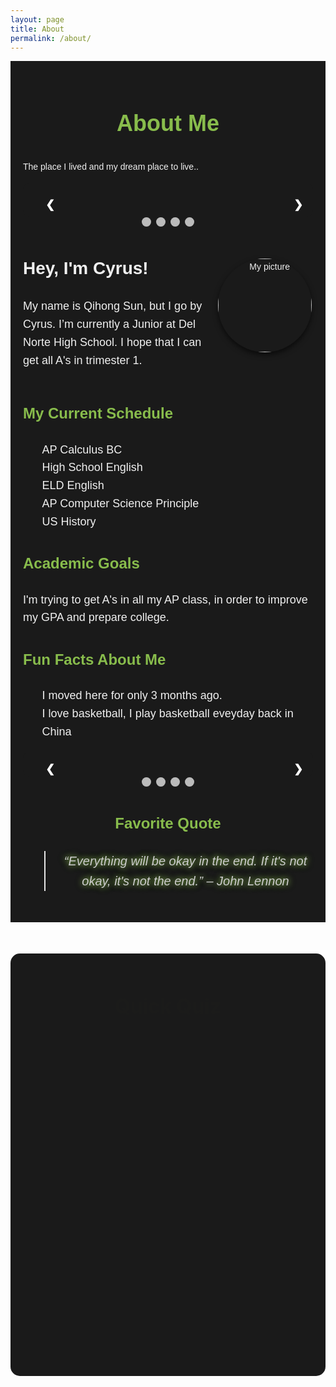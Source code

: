 ```yaml
---
layout: page
title: About
permalink: /about/
---
```


<!-- Main Container -->
<div class="about-container" style="max-width: 900px; margin: auto; font-family: 'Arial', sans-serif; line-height: 1.6; color: #f0f0f0; padding: 20px; background-color: #1a1a1a;">

  <!-- Header Section -->
  <section class="header" style="text-align: center; margin-bottom: 30px;">
    <h1 style="font-size: 36px; color: #88bc4c;">About Me</h1>
  </section>

<p> The place I lived and my dream place to live.. </p>
<!-- HTML Structure -->
<div class="slideshow-container">
  <div class="mySlides">
    <img src="https://upload.wikimedia.org/wikipedia/commons/a/a9/Flag_of_the_United_States_%28DoS_ECA_Color_Standard%29.svg" alt="USA Flag" class="slide-img">
    <div class="text">
      <p>USA</p>
      <p>2025 - Present</p>
    </div>
  </div>

  <div class="mySlides">
    <img src="https://upload.wikimedia.org/wikipedia/commons/0/01/Flag_of_California.svg" alt="CA Flag" class="slide-img">
    <div class="text">
      <p>California</p>
      <p>2025 - Present</p>
    </div>
  </div>

  <div class="mySlides">
    <img src="https://upload.wikimedia.org/wikipedia/commons/f/fa/Flag_of_the_People%27s_Republic_of_China.svg" alt="China Flag" class="slide-img">
    <div class="text">
      <p>China</p>
      <p>2009 - 2025</p>
    </div>
  </div>

  <div class="mySlides">
    <img src="https://i.ibb.co/mrqZbhc2/download.png" alt="Korea Flag" class="slide-img">
    <div class="text">
      <p>Korea</p>
      <p>Dream</p>
    </div>
  </div>

  <!-- Next and Previous Buttons -->
  <a class="prev" onclick="plusSlides(-1)">&#10094;</a>
  <a class="next" onclick="plusSlides(1)">&#10095;</a>
</div>

<!-- Dots/Indicators -->
<div style="text-align:center">
  <span class="dot" onclick="currentSlide(1)"></span>
  <span class="dot" onclick="currentSlide(2)"></span>
  <span class="dot" onclick="currentSlide(3)"></span>
  <span class="dot" onclick="currentSlide(4)"></span>
</div>

<!-- CSS Styles -->
<style>
  .slideshow-container {
    position: relative;
    max-width: 600px; /* Adjusted size */
    margin: auto;
    background-color: #1a1a1a;
    padding: 20px;
    border-radius: 10px;
  }

  .mySlides {
    display: none;
    text-align: center;
    color: #f0f0f0;
  }

  .slide-img {
    width: 300px; /* Fixed width */
    height: auto; /* Maintain aspect ratio */
    vertical-align: middle;
    border-radius: 10px;
  }

  .text {
    padding: 10px;
    font-size: 18px;
    color: #88bc4c;
  }

  /* Next & previous buttons */
  .prev, .next {
    cursor: pointer;
    position: absolute;
    top: 50%;
    width: auto;
    padding: 16px;
    margin-top: -22px;
    color: white;
    font-weight: bold;
    font-size: 18px;
    transition: 0.6s ease;
    border-radius: 0 3px 3px 0;
    user-select: none;
  }

  .next {
    right: 0;
    border-radius: 3px 0 0 3px;
  }

  /* Dots/indicators */
  .dot {
    cursor: pointer;
    height: 15px;
    width: 15px;
    margin: 0 2px;
    background-color: #bbb;
    border-radius: 50%;
    display: inline-block;
    transition: background-color 0.6s ease;
  }

  .active, .dot:hover {
    background-color: #88bc4c;
  }

  .fade {
    animation-name: fade;
    animation-duration: 1.5s;
  }

  @keyframes fade {
    from {opacity: .4}
    to {opacity: 1}
  }
</style>

<!-- JavaScript for Slide Functionality -->
<script>
  let slideIndex = 1;
  showSlides(slideIndex);

  function plusSlides(n) {
    showSlides(slideIndex += n);
  }

  function currentSlide(n) {
    showSlides(slideIndex = n);
  }

  function showSlides(n) {
    let i;
    let slides = document.getElementsByClassName("mySlides");
    let dots = document.getElementsByClassName("dot");
    if (n > slides.length) {slideIndex = 1}
    if (n < 1) {slideIndex = slides.length}
    for (i = 0; i < slides.length; i++) {
      slides[i].style.display = "none";
    }
    for (i = 0; i < dots.length; i++) {
      dots[i].className = dots[i].className.replace(" active", "");
    }
    slides[slideIndex-1].style.display = "block";
    dots[slideIndex-1].className += " active";
  }
</script>

  <!-- About Me Section -->
  <section class="about-me" style="display: flex; align-items: center; margin-bottom: 30px;">
    <div style="flex: 2;">
      <h2 style="font-size: 28px; color: #f0f0f0;">Hey, I'm Cyrus!</h2>
      <p style="font-size: 18px; margin-top: 10px;">
        My name is Qihong Sun, but I go by Cyrus. I’m currently a Junior at Del Norte High School. I hope that I can get all A's in trimester 1.
      </p>
    </div>
    <div style="flex: 1; text-align: center;">
      <img src="https://i.ibb.co/2kGXKP7/2024-08-25-173425.png" alt="My picture" width="150" style="border-radius: 50%; box-shadow: 0 4px 8px rgba(0,0,0,0.6);">
    </div>
  </section>

  <!-- Schedule Section -->
  <section class="schedule" style="margin-bottom: 30px;">
    <h3 style="font-size: 24px; color: #88bc4c;">My Current Schedule</h3>
    <ul style="font-size: 18px; margin-top: 10px; list-style-type: none;">
      <li>AP Calculus BC</li>
      <li>High School English</li>
      <li>ELD English</li>
      <li>AP Computer Science Principle</li>
      <li>US History</li>
    </ul>
  </section>

  <!-- Academic Goals Section -->
  <section class="goals" style="margin-bottom: 30px;">
    <h3 style="font-size: 24px; color: #88bc4c;">Academic Goals</h3>
    <p style="font-size: 18px;">
      I'm trying to get A's in all my AP class, in order to improve my GPA and prepare college. 
    </p>
  </section>

  <!-- Fun Facts Section -->
  <section class="fun-facts" style="margin-bottom: 30px;">
    <h3 style="font-size: 24px; color: #88bc4c;">Fun Facts About Me</h3>
    <ul style="font-size: 18px; margin-top: 10px; list-style-type: none;">
      <li>I moved here for only 3 months ago.</li>
      <li>I love basketball, I play basketball eveyday back in China</li>
    </ul>
    <div class="slideshow-container">
    <div class="mySlides">
        <img src="https://i.ibb.co/zHW2H717/image.png" alt="Basketball" class="slide-img">
        <div class="text">
        </div>
    </div>
    <div class="mySlides">
        <img src="https://i.ibb.co/FGMsXX9/image.png" alt="Kobe Bryant" class="slide-img">
        <div class="text">
        </div>
    </div>
    <div class="mySlides">
        <img src="https://i.ibb.co/8LpgrPGF/image.png" alt="Snowboarding" class="slide-img">
        <div class="text">
        </div>
    </div>
    <div class="mySlides">
        <img src="https://i.ibb.co/nMwRPNJf/image.png" alt="Skiing" class="slide-img">
        <div class="text">
        </div>
    </div>
    <!-- Next and Previous Buttons -->
    <a class="prev" onclick="plusSlides(-1)">&#10094;</a>
    <a class="next" onclick="plusSlides(1)">&#10095;</a>
    </div>
    <!-- Dots/Indicators -->
    <div style="text-align:center">
    <span class="dot" onclick="currentSlide(1)"></span>
    <span class="dot" onclick="currentSlide(2)"></span>
    <span class="dot" onclick="currentSlide(3)"></span>
    <span class="dot" onclick="currentSlide(4)"></span>
    </div>
    <!-- CSS Styles -->
    <style>
    .slideshow-container {
        position: relative;
        max-width: 600px; /* Adjusted size */
        margin: auto;
        background-color: #1a1a1a;
        padding: 20px;
        border-radius: 10px;
    }
    .mySlides {
        display: none;
        text-align: center;
        color: #f0f0f0;
    }
    .slide-img {
        width: 300px; /* Fixed width */
        height: auto; /* Maintain aspect ratio */
        vertical-align: middle;
        border-radius: 10px;
    }
    .text {
        padding: 10px;
        font-size: 18px;
        color: #88bc4c;
    }
    /* Next & previous buttons */
    .prev, .next {
        cursor: pointer;
        position: absolute;
        top: 50%;
        width: auto;
        padding: 16px;
        margin-top: -22px;
        color: white;
        font-weight: bold;
        font-size: 18px;
        transition: 0.6s ease;
        border-radius: 0 3px 3px 0;
        user-select: none;
    }
    .next {
        right: 0;
        border-radius: 3px 0 0 3px;
    }
    /* Dots/indicators */
    .dot {
        cursor: pointer;
        height: 15px;
        width: 15px;
        margin: 0 2px;
        background-color: #bbb;
        border-radius: 50%;
        display: inline-block;
        transition: background-color 0.6s ease;
    }
    .active, .dot:hover {
        background-color: #88bc4c;
    }
    .fade {
        animation-name: fade;
        animation-duration: 1.5s;
    }
    @keyframes fade {
        from {opacity: .4}
        to {opacity: 1}
    }
    </style>
    <!-- JavaScript for Slide Functionality -->
    <script>
    let slideIndex = 1;
    showSlides(slideIndex);
    function plusSlides(n) {
        showSlides(slideIndex += n);
    }
    function currentSlide(n) {
        showSlides(slideIndex = n);
    }
    function showSlides(n) {
        let i;
        let slides = document.getElementsByClassName("mySlides");
        let dots = document.getElementsByClassName("dot");
        if (n > slides.length) {slideIndex = 1}
        if (n < 1) {slideIndex = slides.length}
        for (i = 0; i < slides.length; i++) {
        slides[i].style.display = "none";
        }
        for (i = 0; i < dots.length; i++) {
        dots[i].className = dots[i].className.replace(" active", "");
        }
        slides[slideIndex-1].style.display = "block";
        dots[slideIndex-1].className += " active";
    }
    </script>
  </section>

  <!-- Favorite Quote Section -->
  <section class="quote" style="margin-bottom: 30px; text-align: center;">
    <h3 style="font-size: 24px; color: #88bc4c;">Favorite Quote</h3>
    <blockquote style="font-size: 20px; font-style: italic; margin-top: 20px; color: #cccccc; text-shadow: 0 0 8px rgba(136, 188, 76, 0.8), 0 0 12px rgba(136, 188, 76, 0.6);">
      “Everything will be okay in the end. If it's not okay, it's not the end.” – John Lennon
    </blockquote>
  </section>

</div>
<!-- Quiz Section -->
<section class="quiz" style="margin-top: 50px; padding: 20px; background-color: #1a1a1a; border-radius: 15px;">
  <h2 class="quiz-title">Quick Quiz</h2>
  <form id="quizForm" class="quiz-form">
    <p class="quiz-question">1. Where did I live from 2025 to present?</p>
    <label><input type="radio" name="q1" value="USA"> USA</label><br>
    <label><input type="radio" name="q1" value="China"> China</label><br>
    <label><input type="radio" name="q1" value="Norway"> Korea</label><br><br>
    <p class="quiz-question">2. Where do I dream of living?</p>
    <label><input type="radio" name="q2" value="USA"> USA</label><br>
    <label><input type="radio" name="q2" value="China"> China</label><br>
    <label><input type="radio" name="q2" value="Norway"> Korea</label><br><br>
    <button type="button" class="quiz-button" onclick="checkQuiz()">Submit</button>
  </form>

  <div id="result" class="quiz-result"></div>
</section>

<style>
  .quiz-title {
    color: #88bc4c;
    text-align: center;
    font-size: 32px;
    margin-bottom: 20px;
    animation: fadeIn 1s ease-in-out;
  }

  .quiz-form {
    color: #f0f0f0;
    font-size: 18px;
    animation: fadeInUp 1.5s ease-in-out;
  }

  .quiz-question {
    font-size: 22px;
    margin-bottom: 10px;
    color: #88bc4c;
    font-weight: bold;
  }

  .quiz-button {
    background-color: #88bc4c;
    padding: 10px 20px;
    color: #fff;
    border: none;
    border-radius: 5px;
    cursor: pointer;
    transition: background-color 0.3s ease;
    font-size: 18px;
  }

  .quiz-button:hover {
    background-color: #76a742;
  }

  .quiz-result {
    margin-top: 20px;
    font-size: 22px;
    color: #88bc4c;
    text-align: center;
    opacity: 0;
    animation: fadeInResult 1.5s ease-in-out forwards;
  }

  /* Animations */
  @keyframes fadeIn {
    from { opacity: 0; }
    to { opacity: 1; }
  }

  @keyframes fadeInUp {
    from {
      opacity: 0;
      transform: translateY(20px);
    }
    to {
      opacity: 1;
      transform: translateY(0);
    }
  }

  @keyframes fadeInResult {
    to {
      opacity: 1;
    }
  }
        
  /* From Uiverse.io by mrtqzbek11 */ 
  button {
    width: 165px;
    height: 62px;
    cursor: pointer;
    color: #fff;
    font-size: 17px;
    border-radius: 1rem;
    border: none;
    position: relative;
    background: #100720;
    transition: 0.1s;
  }
  
  button::after {
    content: '';
    width: 100%;
    height: 100%;
    background-image: radial-gradient( circle farthest-corner at 10% 20%,  rgba(136,188,76,1) 17.8%, rgba(54,99,27,1) 100.2% );
    filter: blur(15px);
    z-index: -1;
    position: absolute;
    left: 0;
    top: 0;
  }
  
  button:active {
    transform: scale(0.9) rotate(3deg);
    background: radial-gradient( circle farthest-corner at 10% 20%,  rgba(136,188,76,1) 17.8%, rgba(54,99,27,1) 100.2% );
    transition: 0.5s;
  }


  /* Smooth Radio Buttons Styling */
  input[type="radio"] {
    margin-right: 10px;
    accent-color: #88bc4c;
    transform: scale(1.5);
  }

  /* Form Spacing */
  label {
    display: block;
    margin-bottom: 10px;
  }
</style>

<script>
  function checkQuiz() {
    let score = 0;
    const answers = {
      q1: "China",
      q2: "Norway"
    };
    
    const form = document.getElementById("quizForm");
    if (form.q1.value === answers.q1) score++;
    if (form.q2.value === answers.q2) score++;
    
    document.getElementById("result").textContent = "You scored " + score + " out of 2. :))";
  }
</script>

